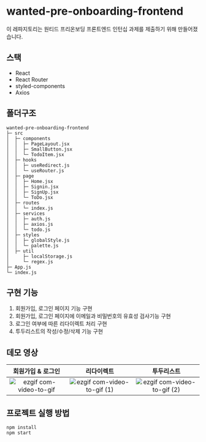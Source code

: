 # wanted-pre-onboarding-frontend

이 레파지토리는 원티드 프리온보딩 프론트엔드 인턴십 과제를 제출하기 위해 만들어졌습니다.

## 스택
- React 
- React Router 
- styled-components
- Axios

## 폴더구조
```
wanted-pre-onboarding-frontend
├─ src
│  ├─ components
│  │  ├─ PageLayout.jsx
│  │  ├─ SmallButton.jsx
│  │  └─ TodoItem.jsx
│  ├─ hooks
│  │  ├─ useRedirect.js
│  │  └─ useRouter.js
│  ├─ page
│  │  ├─ Home.jsx
│  │  ├─ Signin.jsx
│  │  ├─ SignUp.jsx
│  │  └─ ToDo.jsx
│  ├─ routes
│  │  └─ index.js
│  ├─ services
│  │  ├─ auth.js
│  │  ├─ axios.js
│  │  └─ todo.js
│  ├─ styles
│  │  ├─ globalStyle.js
│  │  └─ palette.js
│  ├─ util
│     ├─ localStorage.js
│     └─ regex.js  
├─ App.js
└─ index.js
```
## 구현 기능
1) 회원가입, 로그인 페이지 기능 구현
2) 회원가입, 로그인 페이지에 이메일과 비밀번호의 유효성 검사기능 구현
3) 로그인 여부에 따른 리다이렉트 처리 구현
4) 투두리스트의 작성/수정/삭제 기능 구현

## 데모 영상
| 회원가입 & 로그인 | 리다이렉트 | 투두리스트 |
|:---:|:---:|:---:|
|![ezgif com-video-to-gif](https://user-images.githubusercontent.com/115159126/231817947-71b6c099-c5f8-48c2-9f5c-7963161abc62.gif)|![ezgif com-video-to-gif (1)](https://user-images.githubusercontent.com/115159126/231818397-da9a9d8a-24aa-45a1-bde2-98dbe3aabcab.gif)|![ezgif com-video-to-gif (2)](https://user-images.githubusercontent.com/115159126/231818800-bf04ba6b-893a-4b97-a7b4-c4294ab7c8be.gif)


## 프로젝트 실행 방법
```
npm install
npm start
```


